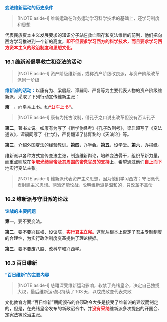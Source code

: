 
<font style = "color:#0070C0"><b>变法维新运动的历史条件</b></font>
> [!NOTE|aside-l] 
> 维新运动在洋务运动学习科学技术的基础上，还学习制度和思想

代表民族资本主义发展要求的知识分子站在救亡图存和变法维新的前列，他们把向西方学习推进到一个新的高度，<font style = "color:#EE1C25"><b>即不但要求学习西方的科学技术，而且要求学习西方资本主义的政治制度和思想文化。</b></font>

### 16.1 维新派倡导救亡和变法的活动
> [!NOTE|aside-l] 
> 资产阶级维新派，或称资产阶级改良派，与资产阶级改革派同一阶级 

<font style = "color:#0070C0"><b>维新派的活动：</b></font>以康有为、梁启超、谭嗣同、严复等为主要代表人物的资产阶级维新派，采取了下列行动宣传维新主张：

**第一**，向皇帝上书。如<font style = "color:#EE1C25"><b>“公车上书”</b></font>。
> [!NOTE|aside-l] 
> 康有为托古改制，借孔子之口说出改革但没有否认孔子

**第二**，著书立说。如康有为写了《新学伪经考》《孔子改制考》，梁启超写了《变法通议》，谭嗣同写了《仁学》，严复翻译了赫胥黎的《天演论》等。

**第三**，介绍外国变法的经验教训。**第四**，办学会。**第五**，设学堂。**第六**，办报纸。

维新派以各种方式宣传变法主张，制造维新舆论，培养变法骨干，组织革新力量，而重点则放在<font style = "color:#EE1C25"><b>争取光绪皇帝及其周围的帝党官员的支持</b></font>上，希望通过他们<font style = "color:#EE1C25"><b>自上而下</b></font>地实行变法主张。
> [!NOTE|aside-l] 
> 维新派代表资产主义思想，因为他们学习西方；守旧派代表封建主义思想。两派还能论战，说明维新派是温和的，只改革不革命

### 16.2 维新派与守旧派的论战

<font style = "color:#0070C0"><b>论战的主要问题</b></font>

**第一**，要不要变法。

**第二**，要不要兴民权、设议院，<font style = "color:#EE1C25"><b>实行君主立宪。</b></font>这就从根本上否定了君主专制制度的合理性，为实行政治制度变革提供了理论根据。

**第三**，要不要废八股、改科举和兴西学。

### 16.3 百日维新

<font style = "color:#0070C0"><b>“百日维新”的主要内容</b></font>
> [!NOTE|aside-l] 
> 慈禧深受维新运动影响，软禁了光绪皇帝，决定自己独揽大权，最后维新运动只持续了 103 天，以戊戌政变代表失败

文化教育方面:“百日维新”期间颁布的各项政令大多是接受了维新派的建议而制定的，但是，在光绪皇帝发布的新政诏令中，并<font style = "color:#EE1C25"><b>没有采纳</b></font>维新派多次提出的开国会、定宪法等政治主张。